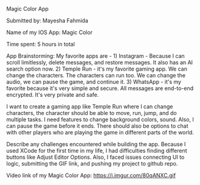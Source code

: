 Magic Color App

Submitted by: Mayesha Fahmida

Name of my IOS App: Magic Color

Time spent: 5 hours in total


App Brainstorming: My favorite apps are  - 1) Instagram - Because I can scroll limitlessly, delete messages, and restore messages. It also has an AI search option now.
2) Temple Run - it's my favorite gaming app. We can change the characters. The characters can run too. We can change the audio, we can pause the game, and continue it.
3) WhatsApp - it's my favorite because it's very simple and secure. All messages are end-to-end encrypted. It's very private and safe.

I want to create a gaming app like Temple Run where I can change characters, the character should be able to move, run, jump, and do multiple tasks. I need features to change background colors, sound. Also, I can pause the game before it ends. There should also be options to chat with other players who are playing the game in different parts of the world. 



Describe any challenges encountered while building the app.
Because I used XCode for the first time in my life, I had difficulties finding different buttons like Adjust Editor Options. Also, I faced issues connecting UI to logic, submitting the GIF link, and pushing my project to github repo.


Video link of my Magic Color App: https://i.imgur.com/80qANXC.gif



